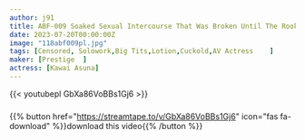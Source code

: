 ```yaml
---
author: j91
title: ABF-009 Soaked Sexual Intercourse That Was Broken Until The Rookie Teacher Completely Fallen Wet See-Through NTR Asuna Kawai
date: 2023-07-20T00:00:00Z
image: "118abf009pl.jpg"
tags: [Censored, Solowork,Big Tits,Lotion,Cuckold,AV Actress	]
maker: [Prestige  ]
actress: [Kawai Asuna]
---
```



{{< youtubepl GbXa86VoBBs1Gj6 >}}
###

{{% button href="https://streamtape.to/v/GbXa86VoBBs1Gj6" icon="fas fa-download" %}}download this video{{% /button %}}
